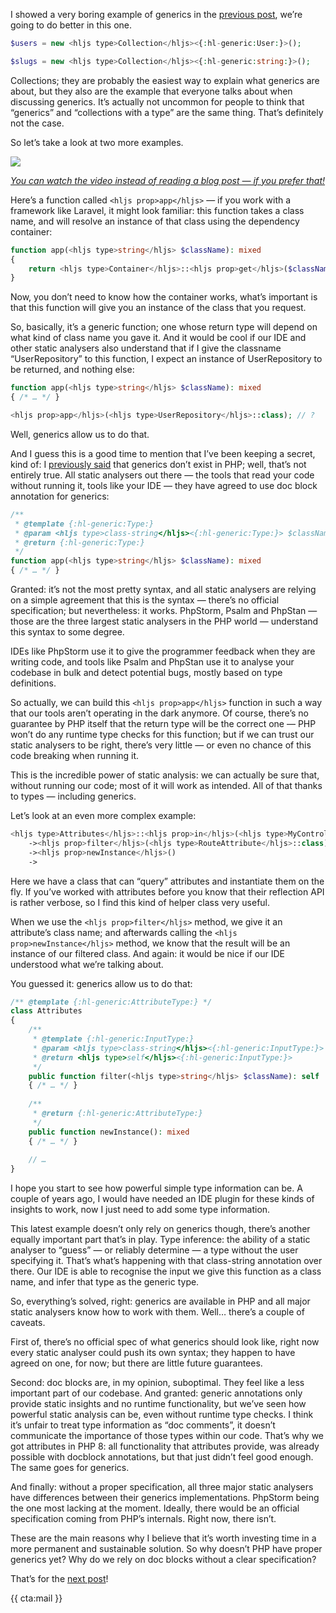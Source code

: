I showed a very boring example of generics in the [previous post](/blog/generics-in-php-1), we’re going to do better in this one.

```php
$users = new <hljs type>Collection</hljs><{:hl-generic:User:}>();

$slugs = new <hljs type>Collection</hljs><{:hl-generic:string:}>();
```

Collections; they are probably the easiest way to explain what generics are about, but they also are the example that everyone talks about when discussing generics. It’s actually not uncommon for people to think that “generics” and “collections with a type” are the same thing. That’s definitely not the case.

So let’s take a look at two more examples.

<div class="sidenote">
<div class="center">
    <a href="https://www.youtube.com/watch?v=5CwOuHCp29I&list=PL0bgkxUS9EaKyOugEDffRzsvupBE2YEoD&index=2&ab_channel=BrentRoose" target="_blank" rel="noopener noreferrer">
        <img class="small" src="/resources/img/static/generics-thumb-2.png">
        <p><em class="center small">You can watch the video instead of reading a blog post — if you prefer that!</em></p>
    </a>
</div>
</div>

Here’s a function called `<hljs prop>app</hljs>` — if you work with a framework like Laravel, it might look familiar: this function takes a class name, and will resolve an instance of that class using the dependency container:

```php
function app(<hljs type>string</hljs> $className): mixed
{
    return <hljs type>Container</hljs>::<hljs prop>get</hljs>($className);
}
```

Now, you don’t need to know how the container works, what’s important is that this function will give you an instance of the class that you request.

So, basically, it’s a generic function; one whose return type will depend on what kind of class name you gave it. And it would be cool if our IDE and other static analysers also understand that if I give the classname “UserRepository” to this function, I expect an instance of UserRepository to be returned, and nothing else:

```php
function app(<hljs type>string</hljs> $className): mixed
{ /* … */ }

<hljs prop>app</hljs>(<hljs type>UserRepository</hljs>::class); // ?
```

Well, generics allow us to do that.

And I guess this is a good time to mention that I’ve been keeping a secret, kind of: I [previously said](/blog/generics-in-php-1) that generics don’t exist in PHP; well, that’s not entirely true. All static analysers out there — the tools that read your code without running it, tools like your IDE — they have agreed to use doc block annotation for generics:

```php
/**
 * @template {:hl-generic:Type:}
 * @param <hljs type>class-string</hljs><{:hl-generic:Type:}> $className
 * @return {:hl-generic:Type:}
 */
function app(<hljs type>string</hljs> $className): mixed
{ /* … */ }
```

Granted: it’s not the most pretty syntax, and all static analysers are relying on a simple agreement that this is the syntax — there’s no official specification; but nevertheless: it works. PhpStorm, Psalm and PhpStan — those are the three largest static analysers in the PHP world — understand this syntax to some degree.

IDEs like PhpStorm use it to give the programmer feedback when they are writing code, and tools like Psalm and PhpStan use it to analyse your codebase in bulk and detect potential bugs, mostly based on type definitions.

So actually, we can build this `<hljs prop>app</hljs>` function in such a way that our tools aren’t operating in the dark anymore. Of course, there’s no guarantee by PHP itself that the return type will be the correct one — PHP won’t do any runtime type checks for this function; but if we can trust our static analysers to be right, there’s very little — or even no chance of this code breaking when running it.

This is the incredible power of static analysis: we can actually be sure that, without running our code; most of it will work as intended. All of that thanks to types — including generics.

Let’s look at an even more complex example:

```php
<hljs type>Attributes</hljs>::<hljs prop>in</hljs>(<hljs type>MyController</hljs>::class)
    -><hljs prop>filter</hljs>(<hljs type>RouteAttribute</hljs>::class)
    -><hljs prop>newInstance</hljs>()
    ->
```

Here we have a class that can “query” attributes and instantiate them on the fly. If you’ve worked with attributes before you know that their reflection API is rather verbose, so I find this kind of helper class very useful.

When we use the `<hljs prop>filter</hljs>` method, we give it an attribute’s class name; and afterwards calling the `<hljs prop>newInstance</hljs>` method, we know that the result will be an instance of our filtered class. And again: it would be nice if our IDE understood what we’re talking about.

You guessed it: generics allow us to do that:

```php
/** @template {:hl-generic:AttributeType:} */
class Attributes
{
    /**
     * @template {:hl-generic:InputType:}
     * @param <hljs type>class-string</hljs><{:hl-generic:InputType:}> $className
     * @return <hljs type>self</hljs><{:hl-generic:InputType:}>
     */
    public function filter(<hljs type>string</hljs> $className): self
    { /* … */ }
 
    /**
     * @return {:hl-generic:AttributeType:} 
     */   
    public function newInstance(): mixed
    { /* … */ }
    
    // …
}
```

I hope you start to see how powerful simple type information can be. A couple of years ago, I would have needed an IDE plugin for these kinds of insights to work, now I just need to add some type information.

This latest example doesn’t only rely on generics though, there’s another equally important part that’s in play. Type inference: the ability of a static analyser to “guess” — or reliably determine — a type without the user specifying it. That’s what’s happening with that class-string annotation over there. Our IDE is able to recognise the input we give this function as a class name, and infer that type as the generic type.

So, everything’s solved, right: generics are available in PHP and all major static analysers know how to work with them. Well… there’s a couple of caveats.

First of, there’s no official spec of what generics should look like, right now every static analyser could push its own syntax; they happen to have agreed on one, for now; but there are little future guarantees.

Second: doc blocks are, in my opinion, suboptimal. They feel like a less important part of our codebase. And granted: generic annotations only provide static insights and no runtime functionality, but we’ve seen how powerful static analysis can be, even without runtime type checks. I think it’s unfair to treat type information as “doc comments”, it doesn’t communicate the importance of those types within our code. That’s why we got attributes in PHP 8: all functionality that attributes provide, was already possible with docblock annotations, but that just didn’t feel good enough. The same goes for generics.

And finally: without a proper specification, all three major static analysers have differences between their generics implementations. PhpStorm being the one most lacking at the moment. Ideally, there would be an official specification coming from PHP’s internals. Right now, there isn’t.

These are the main reasons why I believe that it’s worth investing time in a more permanent and sustainable solution. So why doesn’t PHP have proper generics yet? Why do we rely on doc blocks without a clear specification?

That’s for the [next post](/blog/generics-in-php-3)!

{{ cta:mail }}
